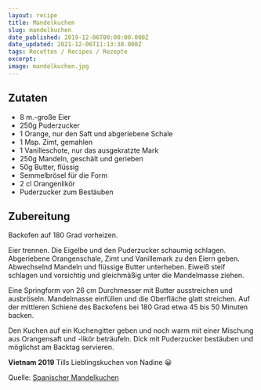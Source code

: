 ```yaml
---
layout: recipe
title: Mandelkuchen
slug: mandelkuchen
date_published: 2019-12-06T00:00:00.000Z
date_updated: 2021-12-06T11:13:38.000Z
tags: Recettes / Recipes / Rezepte
excerpt: 
image: mandelkuchen.jpg
---
```


## Zutaten

- 8 m.-große Eier
- 250g Puderzucker
- 1 Orange, nur den Saft und abgeriebene Schale
- 1 Msp. Zimt, gemahlen
- 1 Vanilleschote, nur das ausgekratzte Mark
- 250g Mandeln, geschält und gerieben
- 50g Butter, flüssig
- Semmelbrösel für die Form
- 2 cl Orangenlikör
- Puderzucker zum Bestäuben

## Zubereitung

Backofen auf 180 Grad vorheizen.

Eier trennen. Die Eigelbe und den Puderzucker schaumig schlagen. Abgeriebene Orangenschale, Zimt und Vanillemark zu den Eiern geben. Abwechselnd Mandeln und flüssige Butter unterheben. Eiweiß steif schlagen und vorsichtig und gleichmäßig unter die Mandelmasse ziehen.

Eine Springform von 26 cm Durchmesser mit Butter ausstreichen und ausbröseln. Mandelmasse einfüllen und die Oberfläche glatt streichen. Auf der mittleren Schiene des Backofens bei 180 Grad etwa 45 bis 50 Minuten backen.

Den Kuchen auf ein Kuchengitter geben und noch warm mit einer Mischung aus Orangensaft und -likör beträufeln. Dick mit Puderzucker bestäuben und möglichst am Backtag servieren.

**Vietnam 2019** Tills Lieblingskuchen von Nadine 😀

Quelle: [Spanischer Mandelkuchen](https://www.chefkoch.de/rezepte/82381032186631/Spanischer-Mandelkuchen.html?portionen=12)
